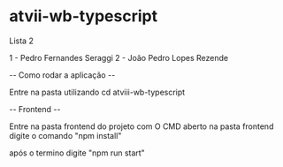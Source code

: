 # atvii-wb-typescript
Lista 2

1 - Pedro Fernandes Seraggi
2 - João Pedro Lopes Rezende


-- Como rodar a aplicação --

Entre na pasta utilizando cd atviii-wb-typescript

-- Frontend --

Entre na pasta frontend do projeto
com O CMD aberto na pasta frontend digite o comando "npm install"


após o termino digite "npm run start" 


